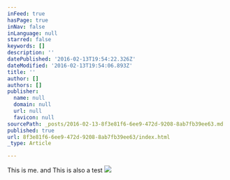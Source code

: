 ```yaml
---
inFeed: true
hasPage: true
inNav: false
inLanguage: null
starred: false
keywords: []
description: ''
datePublished: '2016-02-13T19:54:22.326Z'
dateModified: '2016-02-13T19:54:06.893Z'
title: ''
author: []
authors: []
publisher:
  name: null
  domain: null
  url: null
  favicon: null
sourcePath: _posts/2016-02-13-8f3e81f6-6ee9-472d-9208-8ab7fb39ee63.md
published: true
url: 8f3e81f6-6ee9-472d-9208-8ab7fb39ee63/index.html
_type: Article

---
```

This is me. and This is also a test
![](https://the-grid-user-content.s3-us-west-2.amazonaws.com/25c1cc67-69b2-402f-a2db-0f7cec1bcc76.jpg)